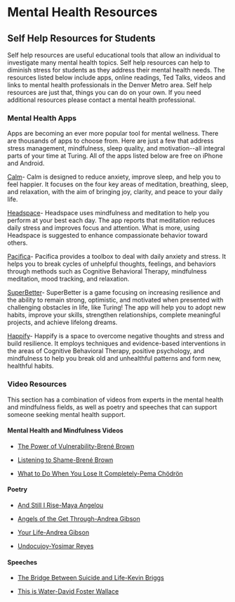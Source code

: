# Mental Health Resources

## Self Help Resources for Students
Self help resources are useful educational tools that allow an individual to investigate many mental health topics. Self help resources can help to diminish stress for students as they address their mental health needs. The resources listed below include apps, online readings, Ted Talks, videos and links to mental health professionals in the Denver Metro area. Self help resources are just that, things you can do on your own. If you need additional resources please contact a mental health professional.

### Mental Health Apps
Apps are becoming an ever more popular tool for mental wellness. There are thousands of apps to choose from. Here are just a few that address stress management, mindfulness, sleep quality, and motivation--all integral parts of your time at Turing. All of the apps listed below are free on iPhone and Android. 

[Calm](https://www.calm.com "Calm")- Calm is designed to reduce anxiety, improve sleep, and help you to feel happier. It focuses on the four key areas of meditation, breathing, sleep, and relaxation, with the aim of bringing joy, clarity, and peace to your daily life.  

[Headspace](https://www.headspace.com "Headspace")- Headspace uses mindfulness and meditation to help you perform at your best each day. The app reports that meditation reduces daily stress and improves focus and attention. What is more, using Headspace is suggested to enhance compassionate behavior toward others. 

[Pacifica](https://www.thinkpacifica.com "Pacifica")- Pacifica provides a toolbox to deal with daily anxiety and stress. It helps you to break cycles of unhelpful thoughts, feelings, and behaviors through methods such as Cognitive Behavioral Therapy, mindfulness meditation, mood tracking, and relaxation.

[SuperBetter](https://www.superbetter.com "SuperBetter")- SuperBetter is a game focusing on increasing resilience and the ability to remain strong, optimistic, and motivated when presented with challenging obstacles in life, like Turing! The app will help you to adopt new habits, improve your skills, strengthen relationships, complete meaningful projects, and achieve lifelong dreams.

[Happify](https://www.happify.com/?srid=ggl_sem_org&c1=112833461&c2=&c3=4979217221,happify&gclid=EAIaIQobChMIueHJpYPe3AIVCqlpCh3OnAf6EAAYASAAEgLvgfD_BwE "Happify")- Happify is a space to overcome negative thoughts and stress and build resilience. It employs techniques and evidence-based interventions in the areas of Cognitive Behavioral Therapy, positive psychology, and mindfulness to help you break old and unhealthful patterns and form new, healthful habits.

### Video Resources
This section has a combination of videos from experts in the mental health and mindfulness fields, as well as poetry and speeches that can support someone seeking mental health support.

#### Mental Health and Mindfulness Videos
* [The Power of Vulnerability-Brené Brown](https://www.youtube.com/watch?v=iCvmsMzlF7o "The Power of Vulnerability-Brené Brown")

* [Listening to Shame-Brené Brown](https://www.youtube.com/watch?time_continue=1&v=psN1DORYYV0 "Listening to Shame-Brené Brown")  

* [What to Do When You Lose It Completely-Pema Chödrön](https://www.youtube.com/watch?v=asRKEXq-Y3g "What to Do When You Lose It Completely-Pema Chödrön")

#### Poetry
* [And Still I Rise-Maya Angelou](https://www.youtube.com/watch?v=JqOqo50LSZ0 "And Still I Rise-Maya Angelou")

* [Angels of the Get Through-Andrea Gibson](https://www.youtube.com/watch?v=HVZEVfInB_E "Angels of the Get Through-Andrea Gibson") 

* [Your Life-Andrea Gibson](https://www.youtube.com/watch?v=gsUp6Wd_o8I "Your Life-Andrea Gibson")

* [Undocujoy-Yosimar Reyes](https://www.youtube.com/watch?v=V1kkdBjASfc "Undocujoy-Yosimar Reyes")

#### Speeches
* [The Bridge Between Suicide and Life-Kevin Briggs](https://www.youtube.com/watch?v=7CIq4mtiamY "The Bridge Between Suicide and Life-Kevin Briggs")

* [This is Water-David Foster Wallace](https://www.youtube.com/watch?v=PhhC_N6Bm_s "This is Water-David Foster Wallace")
